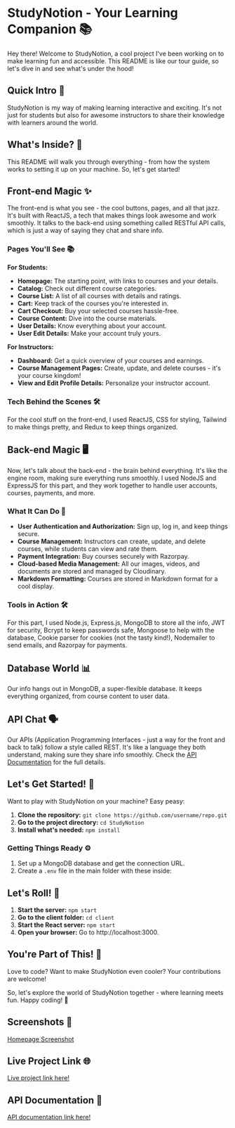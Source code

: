 # StudyNotion - Your Learning Companion 📚

Hey there! Welcome to StudyNotion, a cool project I've been working on to make learning fun and accessible. This README is like our tour guide, so let's dive in and see what's under the hood!

## Quick Intro 🌟

StudyNotion is my way of making learning interactive and exciting. It's not just for students but also for awesome instructors to share their knowledge with learners around the world.

## What's Inside? 🧐

This README will walk you through everything - from how the system works to setting it up on your machine. So, let's get started!

## Front-end Magic ✨

The front-end is what you see - the cool buttons, pages, and all that jazz. It's built with ReactJS, a tech that makes things look awesome and work smoothly. It talks to the back-end using something called RESTful API calls, which is just a way of saying they chat and share info.

### Pages You'll See 📚

**For Students:**
- **Homepage:** The starting point, with links to courses and your details.
- **Catalog:** Check out different course categories.
- **Course List:** A list of all courses with details and ratings.
- **Cart:** Keep track of the courses you're interested in.
- **Cart Checkout:** Buy your selected courses hassle-free.
- **Course Content:** Dive into the course materials.
- **User Details:** Know everything about your account.
- **User Edit Details:** Make your account truly yours.

**For Instructors:**
- **Dashboard:** Get a quick overview of your courses and earnings.
- **Course Management Pages:** Create, update, and delete courses - it's your course kingdom!
- **View and Edit Profile Details:** Personalize your instructor account.

### Tech Behind the Scenes 🛠️

For the cool stuff on the front-end, I used ReactJS, CSS for styling, Tailwind to make things pretty, and Redux to keep things organized.

## Back-end Magic 🖥️

Now, let's talk about the back-end - the brain behind everything. It's like the engine room, making sure everything runs smoothly. I used NodeJS and ExpressJS for this part, and they work together to handle user accounts, courses, payments, and more.

### What It Can Do 🚀

- **User Authentication and Authorization:** Sign up, log in, and keep things secure.
- **Course Management:** Instructors can create, update, and delete courses, while students can view and rate them.
- **Payment Integration:** Buy courses securely with Razorpay.
- **Cloud-based Media Management:** All our images, videos, and documents are stored and managed by Cloudinary.
- **Markdown Formatting:** Courses are stored in Markdown format for a cool display.

### Tools in Action 🛠️

For this part, I used Node.js, Express.js, MongoDB to store all the info, JWT for security, Bcrypt to keep passwords safe, Mongoose to help with the database, Cookie parser for cookies (not the tasty kind!), Nodemailer to send emails, and Razorpay for payments.

## Database World 📊

Our info hangs out in MongoDB, a super-flexible database. It keeps everything organized, from course content to user data.

## API Chat 🗣️

Our APIs (Application Programming Interfaces - just a way for the front and back to talk) follow a style called REST. It's like a language they both understand, making sure they share info smoothly. Check the [API Documentation](https://documenter.getpostman.com/view/30301498/2s9YkrcfpL#ed95e6e0-58cb-4e0b-a3dd-d00f6dcc0110) for the full details.

## Let's Get Started! 🚀

Want to play with StudyNotion on your machine? Easy peasy:

1. **Clone the repository:** `git clone https://github.com/username/repo.git`
2. **Go to the project directory:** `cd StudyNotion`
3. **Install what's needed:** `npm install`

### Getting Things Ready ⚙️

1. Set up a MongoDB database and get the connection URL.
2. Create a `.env` file in the main folder with these inside:



## Let's Roll! 🎉

1. **Start the server:** `npm start`
2. **Go to the client folder:** `cd client`
3. **Start the React server:** `npm start`
4. **Open your browser:** Go to http://localhost:3000.

## You're Part of This! 🤝

Love to code? Want to make StudyNotion even cooler? Your contributions are welcome! 

So, let's explore the world of StudyNotion together - where learning meets fun. Happy coding! 🚀


## Screenshots 📸
[Homepage Screenshot](https://imgur.com/a/rYEvyx7)

## Live Project Link 🌐

[Live project link here!](https://study-notion-ed-tech-five.vercel.app/)

## API Documentation 📘

[API documentation link here!](https://documenter.getpostman.com/view/30301498/2s9YkrcfpL#ed95e6e0-58cb-4e0b-a3dd-d00f6dcc0110)
